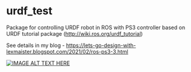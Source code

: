 # urdf_test
Package for controlling URDF robot in ROS with PS3 controller based on URDF tutorial package (http://wiki.ros.org/urdf_tutorial)

See details in my blog - https://lets-go-design-with-lexmaister.blogspot.com/2021/02/ros-ps3-3.html

[![IMAGE ALT TEXT HERE](https://img.youtube.com/vi/wA-4Bg3IdqA/0.jpg)](https://www.youtube.com/watch?v=wA-4Bg3IdqA)
